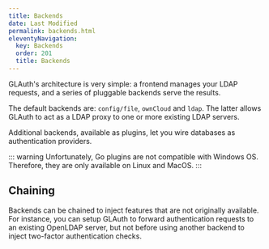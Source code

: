 ```yaml
---
title: Backends
date: Last Modified 
permalink: backends.html
eleventyNavigation:
  key: Backends
  order: 201
  title: Backends
---
```

GLAuth's architecture is very simple: a frontend manages your LDAP requests, and a series of pluggable backends serve the results.

The default backends are: `config/file`, `ownCloud` and `ldap`. The latter allows GLAuth to act as a LDAP proxy to one or more existing LDAP servers.

Additional backends, available as plugins, let you wire databases as authentication providers.

::: warning
Unfortunately, Go plugins are not compatible with Windows OS. Therefore, they are only available on Linux and MacOS.
:::

## Chaining

Backends can be chained to inject features that are not originally available. For instance, you can setup GLAuth to forward authentication requests to an existing OpenLDAP server, but not before using another backend to inject two-factor authentication checks.



